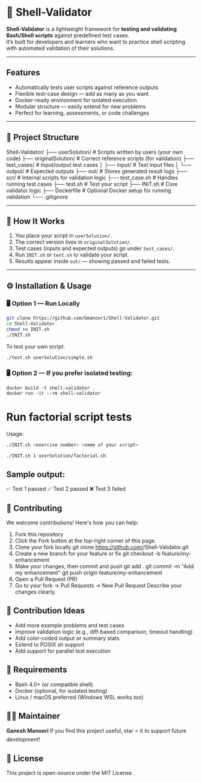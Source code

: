 # 🧩 Shell-Validator

**Shell-Validator** is a lightweight framework for **testing and validating Bash/Shell scripts** against predefined test cases.  
It’s built for developers and learners who want to practice shell scripting with automated validation of their solutions.

---

## Features

- Automatically tests user scripts against reference outputs  
- Flexible test-case design — add as many as you want  
- Docker-ready environment for isolated execution  
- Modular structure — easily extend for new problems  
- Perfect for learning, assessments, or code challenges  

---

## 📂 Project Structure
Shell-Validator/
├── userSolution/ # Scripts written by users (your own code)
├── originalSolution/ # Correct reference scripts (for validation)
├── test_cases/ # Input/output test cases
│ ├── input/ # Test input files
│ └── output/ # Expected outputs
├── out/ # Stores generated result logs
├── scr/ # Internal scripts for validation logic
├── test_case.sh # Handles running test cases
├── test.sh # Test your script
├── INIT.sh # Core validator logic
├── Dockerfile # Optional Docker setup for running validation
└── .gitignore


---

## 🧠 How It Works

1. You place your script in `userSolution/`.  
2. The correct version lives in `originalSolution/`.  
3. Test cases (inputs and expected outputs) go under `test_cases/`.  
4. Run `INIT.sh` or `test.sh` to validate your script.  
5. Results appear inside `out/` — showing passed and failed tests.

---

## ⚙️ Installation & Usage

### 🖥️ Option 1 — Run Locally

```bash
git clone https://github.com/Gmanoori/Shell-Validator.git
cd Shell-Validator
chmod +x INIT.sh
./INIT.sh
```

To test your own script:
```bash
./test.sh userSolution/simple.sh
```

### 🖥️ Option 2 — If you prefer isolated testing:
```
docker build -t shell-validator .
docker run -it --rm shell-validator
```

# Run factorial script tests
Usage: 
```bash
./INIT.sh <exercise number> <name of your script>

./INIT.sh 1 userSolution/factorial.sh
```

## Sample output:

✅ Test 1 passed
✅ Test 2 passed
❌ Test 3 failed

## 🤝 Contributing

We welcome contributions! Here's how you can help:

1. Fork this repository
2. Click the Fork button at the top-right corner of this page.
3. Clone your fork locally
  git clone https://github.com/<your-username>/Shell-Validator.git
4. Create a new branch for your feature or fix
  git checkout -b feature/my-enhancement
5. Make your changes, then commit and push
  git add .
  git commit -m "Add my enhancement"
  git push origin feature/my-enhancement
6. Open a Pull Request (PR)
7. Go to your fork → Pull Requests → New Pull Request
Describe your changes clearly.

## 🧱 Contribution Ideas

- Add more example problems and test cases
- Improve validation logic (e.g., diff-based comparison, timeout handling)
- Add color-coded output or summary stats
- Extend to POSIX sh support
- Add support for parallel test execution

## 🧰 Requirements

- Bash 4.0+ (or compatible shell)
- Docker (optional, for isolated testing)
- Linux / macOS preferred (Windows WSL works too)

## 🧑‍💼 Maintainer

**Ganesh Manoori**
If you find this project useful, star ⭐ it to support future development!

## 🌟 License

This project is open-source under the MIT License
.
